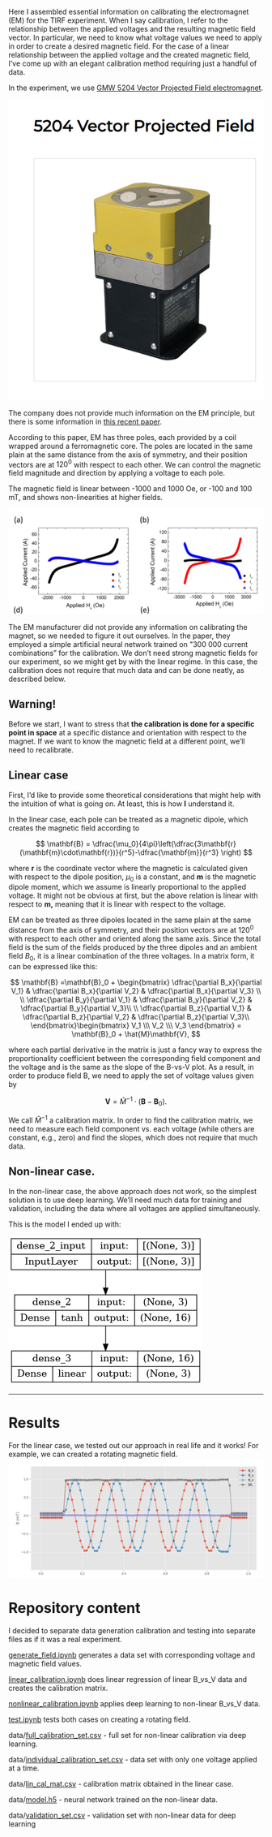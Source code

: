 Here I assembled essential information on calibrating the electromagnet (EM) for the TIRF experiment. When I say calibration, I refer to the relationship between the applied voltages and the resulting magnetic field vector. In particular, we need to know what voltage values we need to apply in order to create a desired magnetic field. For the case of a linear relationship between the applied voltage and the created magnetic field, I’ve come up with an elegant calibration method requiring just a handful of data.

In the experiment, we use [GMW 5204 Vector Projected Field electromagnet](https://gmw.com/product/5204/).

![Fig. 1](fig1.png)

The company does not provide much information on the EM principle, but there is some information in [this recent paper](https://journals.aps.org/prresearch/abstract/10.1103/PhysRevResearch.4.033040).

According to this paper, EM has three poles, each provided by a coil wrapped around a ferromagnetic core. The poles are located in the same plain at the same distance from the axis of symmetry, and their position vectors are at $120^0$ with respect to each other. We can control the magnetic field magnitude and direction by applying a voltage to each pole.

The magnetic field is linear between -1000 and 1000 Oe, or -100 and 100 mT, and shows non-linearities at higher fields.

![Fig. 2](fig2.png)

The EM manufacturer did not provide any information on calibrating the magnet, so we needed to figure it out ourselves. In the paper, they employed a simple artificial neural network trained on "300 000 current combinations” for the calibration. We don’t need strong magnetic fields for our experiment, so we might get by with the linear regime. In this case, the calibration does not require that much data and can be done neatly, as described below.

## Warning!

Before we start, I want to stress that **the calibration is done for a specific point in space** at a specific distance and orientation with respect to the magnet. If we want to know the magnetic field at a different point, we’ll need to recalibrate.

## Linear case

First, I’d like to provide some theoretical considerations that might help with the intuition of what is going on. At least, this is how **I** understand it.

In the linear case, each pole can be treated as a magnetic dipole, which creates the magnetic field according to

$$
\mathbf{B} = \dfrac{\mu_0}{4\pi}\left(\dfrac{3\mathbf{r}(\mathbf{m}\cdot\mathbf{r})}{r^5}-\dfrac{\mathbf{m}}{r^3} \right)
$$

where **r** is the coordinate vector where the magnetic is calculated given with respect to the dipole position, $\mu_0$ is a constant, and **m** is the magnetic dipole moment, which we assume is linearly proportional to the applied voltage. It might not be obvious at first, but the above relation is linear with respect to **m,** meaning that it is linear with respect to the voltage.

EM can be treated as three dipoles located in the same plain at the same distance from the axis of symmetry, and their position vectors are at $120^0$ with respect to each other and oriented along the same axis. Since the total field is the sum of the fields produced by the three dipoles and an ambient field $B_0$, it is a linear combination of the three voltages. In a matrix form, it can be expressed like this:

$$
\mathbf{B} =\mathbf{B}_0 + \begin{bmatrix} 	\dfrac{\partial B_x}{\partial V_1} & \dfrac{\partial B_x}{\partial V_2} & \dfrac{\partial B_x}{\partial V_3} \\ \\
\dfrac{\partial B_y}{\partial V_1} & \dfrac{\partial B_y}{\partial V_2} & \dfrac{\partial B_y}{\partial V_3}\\ \\
	\dfrac{\partial B_z}{\partial V_1} & \dfrac{\partial B_z}{\partial V_2} & \dfrac{\partial B_z}{\partial V_3}\\
	\end{bmatrix}\begin{bmatrix} V_1 \\\ V_2 \\\ V_3  \end{bmatrix} = \mathbf{B}_0 + \hat{M}\mathbf{V},
$$

where each partial derivative in the matrix is just a fancy way to express the proportionality coefficient between the corresponding field component and the voltage and is the same as the slope of the B-vs-V plot. As a result, in order to produce field B, we need to apply the set of voltage values given by

$$
\mathbf{V} = \hat{M}^{-1}\cdot(\mathbf{B}-\mathbf{B}_0).
$$

We call $\hat{M}^{-1}$ a calibration matrix. In order to find the calibration matrix, we need to measure each field component vs. each voltage (while others are constant, e.g., zero) and find the slopes, which does not require that much data.

## Non-linear case.

In the non-linear case, the above approach does not work, so the simplest solution is to use deep learning. We’ll need much data for training and validation, including the data where all voltages are applied simultaneously.

This is the model I ended up with:


![Fig. 3](model.png)
***

# Results
For the linear case, we tested out our approach in real life and it works! For example, we can created a rotating magnetic field.
![Fig. 4](fig3.png)

# Repository content

I decided to separate data generation calibration and testing into separate files as if it was a real experiment.

[generate_field.ipynb](https://github.com/tretyakovmipt/TIRF_magnet_calibration/blob/main/generate_field.ipynb) generates a data set with corresponding voltage and magnetic field values.

[linear_calibration.ipynb](https://github.com/tretyakovmipt/TIRF_magnet_calibration/blob/main/linear_calibration.ipynb) does linear regression of linear B_vs_V data and creates the calibration matrix.

[nonlinear_calibration.ipynb](https://github.com/tretyakovmipt/TIRF_magnet_calibration/blob/main/nonlinear_calibration.ipynb) applies deep learning to non-linear B_vs_V data.

[test.ipynb](https://github.com/tretyakovmipt/TIRF_magnet_calibration/blob/main/test.ipynb) tests both cases on creating a rotating field.

data/[full_calibration_set.csv](https://github.com/tretyakovmipt/TIRF_magnet_calibration/blob/main/data/full_calibration_set.csv) - full set for non-linear calibration via deep learning.

data/[individual_calibration_set.csv](https://github.com/tretyakovmipt/TIRF_magnet_calibration/blob/main/data/individual_calibration_set.csv) - data set with only one voltage applied at a time.

data/[lin_cal_mat.csv](https://github.com/tretyakovmipt/TIRF_magnet_calibration/blob/main/data/lin_cal_mat.csv) - calibration matrix obtained in the linear case.

data/[model.h5](https://github.com/tretyakovmipt/TIRF_magnet_calibration/blob/main/data/model.h5) - neural network trained on the non-linear data.

data/[validation_set.csv](https://github.com/tretyakovmipt/TIRF_magnet_calibration/blob/main/data/validation_set.csv) - validation set with non-linear data for deep learning

